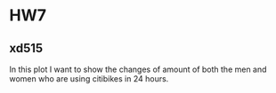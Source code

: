 # HW7

## xd515

In this plot I want to show the changes of amount of both the men and women who are using citibikes in 24 hours.
